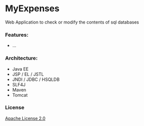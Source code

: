 # MyExpenses
Web Application to check or modify the contents of sql databases

### Features:
* ...

### Architecture:
* Java EE
* JSP / EL / JSTL
* JNDI / JDBC / HSQLDB
* SLF4J
* Maven
* Tomcat

### License
[Apache License 2.0](http://www.apache.org/licenses/LICENSE-2.0.html)
